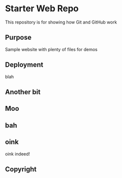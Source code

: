 # Starter Web Repo

This repository is for showing how Git and GitHub work

## Purpose

Sample website with plenty of files for demos

## Deployment

blah

## Another bit

## Moo

## bah

## oink
oink indeed!

## Copyright
